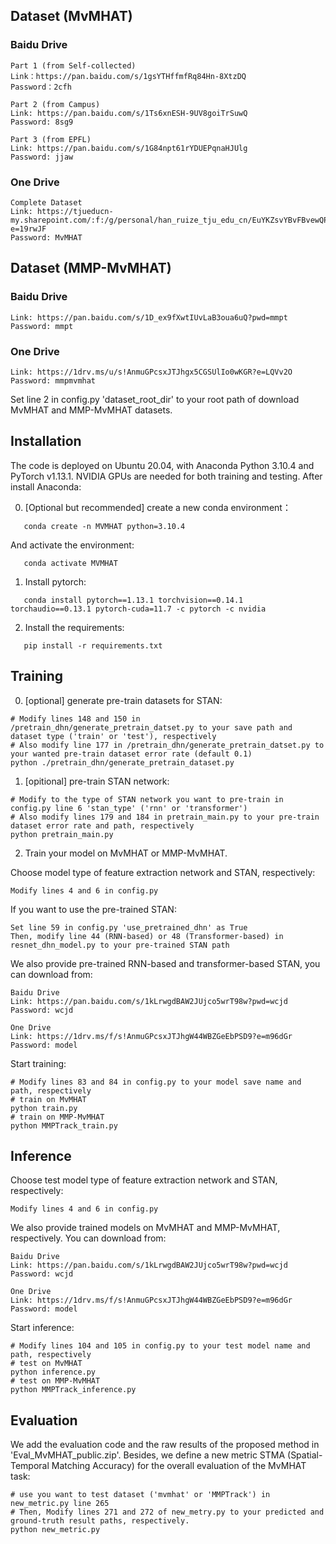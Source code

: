 ## Dataset (MvMHAT)

### Baidu Drive
~~~
Part 1 (from Self-collected)
Link：https://pan.baidu.com/s/1gsYTHffmfRq84Hn-8XtzDQ 
Password：2cfh

Part 2 (from Campus)
Link: https://pan.baidu.com/s/1Ts6xnESH-9UV8goiTrSuwQ 
Password: 8sg9

Part 3 (from EPFL) 
Link: https://pan.baidu.com/s/1G84npt61rYDUEPqnaHJUlg 
Password: jjaw 
~~~

### One Drive
~~~
Complete Dataset
Link: https://tjueducn-my.sharepoint.com/:f:/g/personal/han_ruize_tju_edu_cn/EuYKZsvYBvFBvewQPdjvRIoB20iQfMNr_c7_fMDXFRZ7uw?e=19rwJF
Password: MvMHAT
~~~

## Dataset (MMP-MvMHAT)

### Baidu Drive
~~~
Link: https://pan.baidu.com/s/1D_ex9fXwtIUvLaB3oua6uQ?pwd=mmpt 
Password: mmpt
~~~

### One Drive
~~~
Link: https://1drv.ms/u/s!AnmuGPcsxJTJhgx5CGSUlIo0wKGR?e=LQVv2O
Password: mmpmvmhat
~~~

Set line 2 in config.py 'dataset_root_dir' to your root path of download MvMHAT and MMP-MvMHAT datasets.

## Installation
The code is deployed on Ubuntu 20.04, with Anaconda Python 3.10.4 and PyTorch v1.13.1. NVIDIA GPUs are needed for both training and testing. After install Anaconda:

0. [Optional but recommended] create a new conda environment：
~~~
   conda create -n MVMHAT python=3.10.4
~~~
And activate the environment:
~~~
   conda activate MVMHAT
~~~
1. Install pytorch:
~~~
   conda install pytorch==1.13.1 torchvision==0.14.1 torchaudio==0.13.1 pytorch-cuda=11.7 -c pytorch -c nvidia
~~~
2. Install the requirements:
~~~
   pip install -r requirements.txt
~~~

## Training
0. [optional] generate pre-train datasets for STAN:
~~~
# Modify lines 148 and 150 in /pretrain_dhn/generate_pretrain_datset.py to your save path and dataset type ('train' or 'test'), respectively
# Also modify line 177 in /pretrain_dhn/generate_pretrain_datset.py to your wanted pre-train dataset error rate (default 0.1)
python ./pretrain_dhn/generate_pretrain_dataset.py
~~~
1. [opitional] pre-train STAN network:
~~~
# Modify to the type of STAN network you want to pre-train in config.py line 6 'stan_type' ('rnn' or 'transformer')
# Also modify lines 179 and 184 in pretrain_main.py to your pre-train dataset error rate and path, respectively
python pretrain_main.py
~~~
2. Train your model on MvMHAT or MMP-MvMHAT.

Choose model type of feature extraction network and STAN, respectively:
~~~
Modify lines 4 and 6 in config.py
~~~
If you want to use the pre-trained STAN:
~~~
Set line 59 in config.py 'use_pretrained_dhn' as True
Then, modify line 44 (RNN-based) or 48 (Transformer-based) in resnet_dhn_model.py to your pre-trained STAN path
~~~
We also provide pre-trained RNN-based and transformer-based STAN, you can download from:
~~~
Baidu Drive
Link: https://pan.baidu.com/s/1kLrwgdBAW2JUjco5wrT98w?pwd=wcjd
Password: wcjd

One Drive
Link: https://1drv.ms/f/s!AnmuGPcsxJTJhgW44WBZGeEbPSD9?e=m96dGr
Password: model
~~~
Start training:
~~~
# Modify lines 83 and 84 in config.py to your model save name and path, respectively
# train on MvMHAT
python train.py
# train on MMP-MvMHAT
python MMPTrack_train.py
~~~

## Inference
Choose test model type of feature extraction network and STAN, respectively:
~~~
Modify lines 4 and 6 in config.py
~~~
We also provide trained models on MvMHAT and MMP-MvMHAT, respectively. You can download from:
~~~
Baidu Drive
Link: https://pan.baidu.com/s/1kLrwgdBAW2JUjco5wrT98w?pwd=wcjd
Password: wcjd

One Drive
Link: https://1drv.ms/f/s!AnmuGPcsxJTJhgW44WBZGeEbPSD9?e=m96dGr
Password: model
~~~
Start inference:
~~~
# Modify lines 104 and 105 in config.py to your test model name and path, respectively
# test on MvMHAT
python inference.py
# test on MMP-MvMHAT
python MMPTrack_inference.py
~~~
## Evaluation
We add the evaluation code and the raw results of the proposed method in 'Eval_MvMHAT_public.zip'.
Besides, we define a new metric STMA (Spatial-Temporal Matching Accuracy) for the overall evaluation of the MvMHAT task:
~~~
# use you want to test dataset ('mvmhat' or 'MMPTrack') in new_metric.py line 265
# Then, Modify lines 271 and 272 of new_metry.py to your predicted and ground-truth result paths, respectively.
python new_metric.py
~~~
